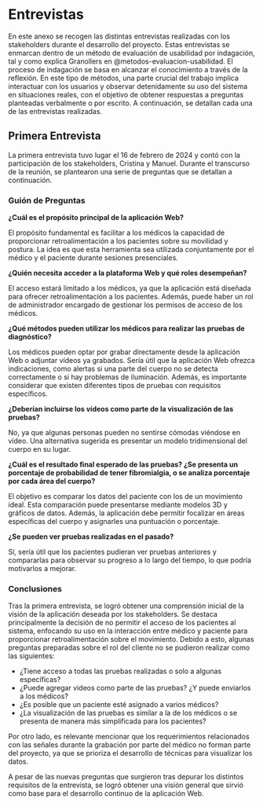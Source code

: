 # Entrevistas

En este anexo se recogen las distintas entrevistas realizadas con los stakeholders durante el desarrollo del proyecto. Estas entrevistas se enmarcan dentro de un método de evaluación de usabilidad por indagación, tal y como explica Granollers en @metodos-evaluacion-usabilidad. El proceso de indagación se basa en alcanzar el conocimiento a través de la reflexión. En este tipo de métodos, una parte crucial del trabajo implica interactuar con los usuarios y observar detenidamente su uso del sistema en situaciones reales, con el objetivo de obtener respuestas a preguntas planteadas verbalmente o por escrito. A continuación, se detallan cada una de las entrevistas realizadas.

## Primera Entrevista

La primera entrevista tuvo lugar el 16 de febrero de 2024 y contó con la participación de los stakeholders, Cristina y Manuel. Durante el transcurso de la reunión, se plantearon una serie de preguntas que se detallan a continuación.

### Guión de Preguntas

**¿Cuál es el propósito principal de la aplicación Web?** 

El propósito fundamental es facilitar a los médicos la capacidad de proporcionar retroalimentación a los pacientes sobre su movilidad y postura. La idea es que esta herramienta sea utilizada conjuntamente por el médico y el paciente durante sesiones presenciales.

**¿Quién necesita acceder a la plataforma Web y qué roles desempeñan?** 

El acceso estará limitado a los médicos, ya que la aplicación está diseñada para ofrecer retroalimentación a los pacientes. Además, puede haber un rol de administrador encargado de gestionar los permisos de acceso de los médicos.

**¿Qué métodos pueden utilizar los médicos para realizar las pruebas de diagnóstico?** 

Los médicos pueden optar por grabar directamente desde la aplicación Web o adjuntar vídeos ya grabados. Sería útil que la aplicación Web ofrezca indicaciones, como alertas si una parte del cuerpo no se detecta correctamente o si hay problemas de iluminación. Además, es importante considerar que existen diferentes tipos de pruebas con requisitos específicos.

**¿Deberían incluirse los vídeos como parte de la visualización de las pruebas?**

No, ya que algunas personas pueden no sentirse cómodas viéndose en vídeo. Una alternativa sugerida es presentar un modelo tridimensional del cuerpo en su lugar.

**¿Cuál es el resultado final esperado de las pruebas? ¿Se presenta un porcentaje de probabilidad de tener fibromialgia, o se analiza porcentaje por cada área del cuerpo?**

El objetivo es comparar los datos del paciente con los de un movimiento ideal. Esta comparación puede presentarse mediante modelos 3D y gráficos de datos. Además, la aplicación debe permitir focalizar en áreas específicas del cuerpo y asignarles una puntuación o porcentaje.

**¿Se pueden ver pruebas realizadas en el pasado?**

Sí, sería útil que los pacientes pudieran ver pruebas anteriores y compararlas para observar su progreso a lo largo del tiempo, lo que podría motivarlos a mejorar.

### Conclusiones

Tras la primera entrevista, se logró obtener una comprensión inicial de la visión de la aplicación deseada por los stakeholders. Se destaca principalmente la decisión de no permitir el acceso de los pacientes al sistema, enfocando su uso en la interacción entre médico y paciente para proporcionar retroalimentación sobre el movimiento. Debido a esto, algunas preguntas preparadas sobre el rol del cliente no se pudieron realizar como las siguientes:

- ¿Tiene acceso a todas las pruebas realizadas o solo a algunas específicas?
- ¿Puede agregar videos como parte de las pruebas? ¿Y puede enviarlos a los médicos?
- ¿Es posible que un paciente esté asignado a varios médicos?
- ¿La visualización de las pruebas es similar a la de los médicos o se presenta de manera más simplificada para los pacientes?

Por otro lado, es relevante mencionar que los requerimientos relacionados con las señales durante la grabación por parte del médico no forman parte del proyecto, ya que se prioriza el desarrollo de técnicas para visualizar los datos.

A pesar de las nuevas preguntas que surgieron tras depurar los distintos requisitos de la entrevista, se logró obtener una visión general que sirvió como base para el desarrollo continuo de la aplicación Web.
